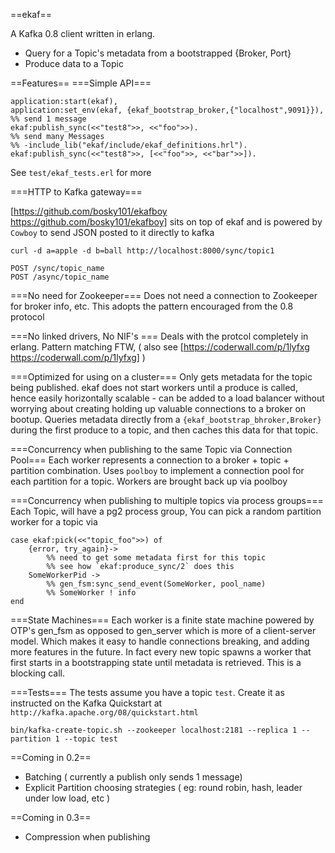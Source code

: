 ==ekaf==

A Kafka 0.8 client written in erlang.

* Query for a Topic's metadata from a bootstrapped {Broker, Port}
* Produce data to a Topic

==Features==
===Simple API===

    application:start(ekaf),
    application:set_env(ekaf, {ekaf_bootstrap_broker,{"localhost",9091}}),
    %% send 1 message
    ekaf:publish_sync(<<"test8">>, <<"foo">>).
    %% send many Messages
    %% -include_lib("ekaf/include/ekaf_definitions.hrl").
    ekaf:publish_sync(<<"test8">>, [<<"foo">>, <<"bar">>]).

See `test/ekaf_tests.erl` for more

===HTTP to Kafka gateway===

[https://github.com/bosky101/ekafboy https://github.com/bosky101/ekafboy] sits on top of ekaf and is powered by `Cowboy` to send JSON posted to it directly to kafka

    curl -d a=apple -d b=ball http://localhost:8000/sync/topic1

    POST /sync/topic_name
    POST /async/topic_name

===No need for Zookeeper===
Does not need a connection to Zookeeper for broker info, etc. This adopts the pattern encouraged from the 0.8 protocol

===No linked drivers, No NIF's  ===
Deals with the protcol completely in erlang. Pattern matching FTW, ( also see [https://coderwall.com/p/1lyfxg https://coderwall.com/p/1lyfxg] )

===Optimized for using on a cluster===
Only gets metadata for the topic being published. ekaf does not start workers until a produce is called, hence easily horizontally scalable - can be added to a load balancer without worrying about creating holding up valuable connections to a broker on bootup. Queries metadata directly from a `{ekaf_bootstrap_bhroker,Broker}` during the first produce to a topic, and then caches this data for that topic.

===Concurrency when publishing to the same Topic via Connection Pool===
Each worker represents a connection to a broker + topic + partition combination.
Uses `poolboy` to implement a connection pool for each partition for a topic. Workers are brought back up via poolboy

===Concurrency when publishing to multiple topics via process groups===
Each Topic, will have a pg2 process group, You can pick a random partition worker for a topic via

    case ekaf:pick(<<"topic_foo">>) of
        {error, try_again}->
            %% need to get some metadata first for this topic
            %% see how `ekaf:produce_sync/2` does this
        SomeWorkerPid ->
            %% gen_fsm:sync_send_event(SomeWorker, pool_name)
            %% SomeWorker ! info
    end

===State Machines===
Each worker is a finite state machine powered by OTP's gen_fsm as opposed to gen_server which is more of a client-server model. Which makes it easy to handle connections breaking, and adding more features in the future. In fact every new topic spawns a worker that first starts in a bootstrapping state until metadata is retrieved. This is a blocking call.

===Tests===
The tests assume you have a topic `test`. Create it as instructed on the Kafka Quickstart at `http://kafka.apache.org/08/quickstart.html`

    bin/kafka-create-topic.sh --zookeeper localhost:2181 --replica 1 --partition 1 --topic test

==Coming in 0.2==
* Batching ( currently a publish only sends 1 message)
* Explicit Partition choosing strategies ( eg: round robin, hash, leader under low load, etc )

==Coming in 0.3==
* Compression when publishing
